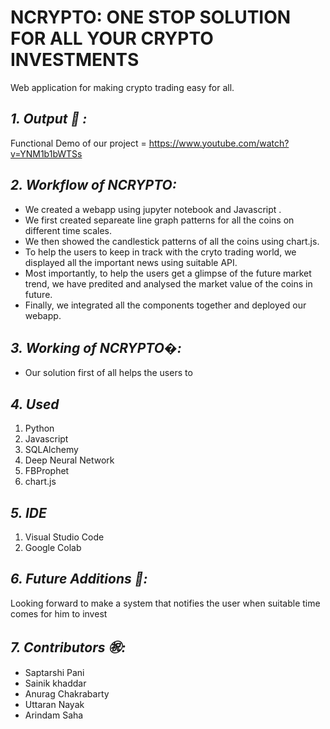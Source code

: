 # NCRYPTO: ONE STOP SOLUTION FOR ALL YOUR CRYPTO INVESTMENTS
Web application for making crypto trading easy for all.
## *1. Output 💸 :*
Functional Demo of our project = https://www.youtube.com/watch?v=YNM1b1bWTSs<br/>

## *2. Workflow of NCRYPTO:*
  - We created a webapp using jupyter notebook and Javascript .<br/>
  - We first created separeate line graph patterns for all the coins on different time scales. <br/>
  - We then showed the candlestick patterns of all the coins using chart.js. <br/>
  - To help the users to keep in track with the cryto trading world, we displayed all the important news using suitable API.<br/>
  - Most importantly, to help the users get a glimpse of the future market trend, we have predited and analysed the market value of the coins in future.<br/> 
  - Finally, we integrated all the components together and deployed our webapp.<br/>
 
  
  
 ## *3. Working of NCRYPTO�:*
   - Our solution first of all helps the users to 

 ## *4. Used*
 1. Python
 2. Javascript
 3. SQLAlchemy
 4. Deep Neural Network
 5. FBProphet
 6. chart.js
 ## *5. IDE*
 1. Visual Studio Code
 2. Google Colab
 ## *6. Future Additions 🤞:*
 Looking forward to make a system that notifies the user when suitable time comes for him to invest
 ## *7. Contributors ㊗️:*
  - Saptarshi Pani<br/>
  - Sainik khaddar<br/>
  - Anurag Chakrabarty<br/>
  - Uttaran Nayak<br/>
  - Arindam Saha<br/>
